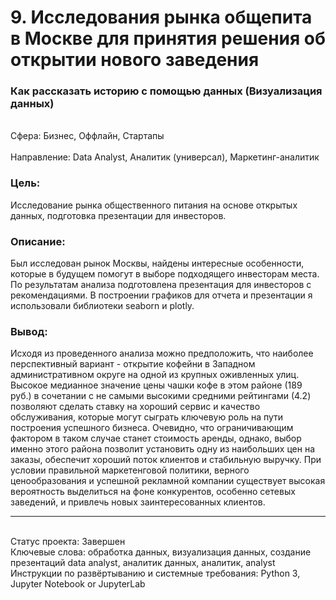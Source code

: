 # 9. Исследования рынка общепита в Москве для принятия решения об открытии нового заведения	
### Как рассказать историю с помощью данных (Визуализация данных)	
<br>Сфера: Бизнес, Оффлайн, Стартапы	
<br>Направление: Data Analyst, Аналитик (универсал), Маркетинг-аналитик	
### Цель: 
Исследование рынка общественного питания на основе открытых данных, подготовка презентации для инвесторов.
### Описание: 
Был исследован рынок Москвы, найдены интересные особенности, которые в будущем помогут в выборе подходящего инвесторам места. По результатам анализа подготовлена презентация для инвесторов с рекомендациями. В построении графиков для отчета и презентации я использовали библиотеки seaborn и plotly. 	
### Вывод: 
Исходя из проведенного анализа можно предположить, что наиболее перспективный вариант - открытие кофейни в Западном административном округе на одной из крупных оживленных улиц. Высокое медианное значение цены чашки кофе в этом районе (189 руб.) в сочетании с не самыми высокими средними рейтингами (4.2) позволяют сделать ставку на хороший сервис и качество обслуживания, которые могут сыграть ключевую роль на пути построения успешного бизнеса. Очевидно, что ограничивающим фактором в таком случае станет стоимость аренды, однако, выбор именно этого района позволит установить одну из наибольших цен на заказы, обеспечит хороший поток клиентов и стабильную выручку. При условии правильной маркетенговой политики, верного ценообразования и успешной рекламной компании существует высокая вероятность выделиться на фоне конкурентов, особенно сетевых заведений, и привлечь новых заинтересованных клиентов.
***
<br>Статус проекта: Завершен
<br>Ключевые слова: обработка данных, визуализация данных, создание презентаций	data analyst, аналитик данных, аналитик, analyst
<br>Инструкции по развёртыванию и системные требования: Python 3, Jupyter Notebook or JupyterLab
